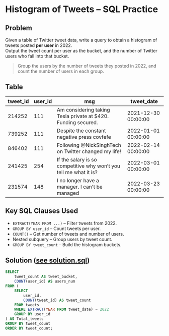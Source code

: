 # Histogram of Tweets – SQL Practice

## Problem
Given a table of Twitter tweet data, write a query to obtain a histogram of tweets posted **per user** in 2022.  
Output the tweet count per user as the bucket, and the number of Twitter users who fall into that bucket.

> Group the users by the number of tweets they posted in 2022, and count the number of users in each group.

## Table

| tweet_id | user_id | msg                                                          | tweet_date           |
|----------|---------|--------------------------------------------------------------|----------------------|
| 214252   | 111     | Am considering taking Tesla private at $420. Funding secured.| 2021-12-30 00:00:00  |
| 739252   | 111     | Despite the constant negative press covfefe                  | 2022-01-01 00:00:00  |
| 846402   | 111     | Following @NickSinghTech on Twitter changed my life!         | 2022-02-14 00:00:00  |
| 241425   | 254     | If the salary is so competitive why won’t you tell me what it is?| 2022-03-01 00:00:00|
| 231574   | 148     | I no longer have a manager. I can't be managed               | 2022-03-23 00:00:00  |

## Key SQL Clauses Used

- `EXTRACT(YEAR FROM ...)` – Filter tweets from 2022.
- `GROUP BY user_id` – Count tweets per user.
- `COUNT()` – Get number of tweets and number of users.
- Nested subquery – Group users by tweet count.
- `GROUP BY tweet_count` – Build the histogram buckets.

## Solution ([see solution.sql](./solution.sql))

```sql
SELECT 
    tweet_count AS tweet_bucket,
    COUNT(user_id) AS users_num 
FROM (
    SELECT 
        user_id,
        COUNT(tweet_id) AS tweet_count 
    FROM tweets 
    WHERE EXTRACT(YEAR FROM tweet_date) = 2022
    GROUP BY user_id
) AS Total_tweets
GROUP BY tweet_count
ORDER BY tweet_count;